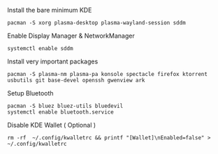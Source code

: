 Install the bare minimum KDE

    pacman -S xorg plasma-desktop plasma-wayland-session sddm
  
Enable Display Manager & NetworkManager

    systemctl enable sddm

Install very important packages

    pacman -S plasma-nm plasma-pa konsole spectacle firefox ktorrent usbutils git base-devel openssh gwenview ark

Setup Bluetooth

    pacman -S bluez bluez-utils bluedevil
    systemctl enable bluetooth.service

Disable KDE Wallet ( Optional )

    rm -rf  ~/.config/kwalletrc && printf "[Wallet]\nEnabled=false" > ~/.config/kwalletrc
